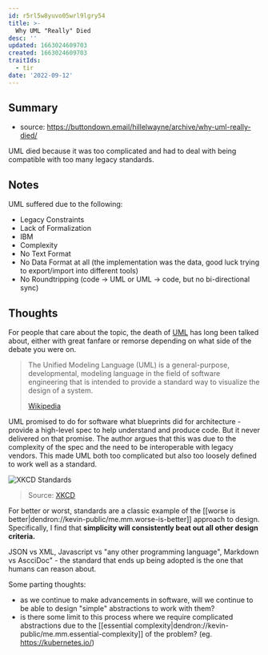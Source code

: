 ```yaml
---
id: r5rl5w8yuvo05wrl9lgry54
title: >-
  Why UML "Really" Died
desc: ''
updated: 1663024609703
created: 1663024609703
traitIds:
  - tir
date: '2022-09-12'
---
```


## Summary
- source: https://buttondown.email/hillelwayne/archive/why-uml-really-died/

UML died because it was too complicated and had to deal with being compatible with too many legacy standards.

## Notes
UML suffered due to the following:

- Legacy Constraints
- Lack of Formalization
- IBM
- Complexity
- No Text Format
- No Data Format at all (the implementation was the data, good luck trying to export/import into different tools)
- No Roundtripping (code -> UML or UML -> code, but no bi-directional sync)

## Thoughts

For people that care about the topic, the death of [UML](https://en.wikipedia.org/wiki/Unified_Modeling_Language) has long been talked about, either with great fanfare or remorse depending on what side of the debate you were on.

> The Unified Modeling Language (UML) is a general-purpose, developmental, modeling language in the field of software engineering that is intended to provide a standard way to visualize the design of a system.
> 
> [Wikipedia](https://en.wikipedia.org/wiki/Unified_Modeling_Language)

UML promised to do for software what blueprints did for architecture - provide a high-level spec to help understand and produce code. But it never delivered on that promise. The author argues that this was due to the complexity of the spec and the need to be interoperable with legacy vendors. This made UML both too complicated but also too loosely defined to work well as a standard. 

![XKCD Standards](https://imgs.xkcd.com/comics/standards.png) 
> Source: [XKCD](https://m.xkcd.com/927/)

For better or worst, standards are a classic example of the [[worse is better|dendron://kevin-public/me.mm.worse-is-better]] approach to design. Specifically, I find that **simplicity will consistently beat out all other design criteria.**

JSON vs XML, Javascript vs "any other programming language", Markdown vs AscciDoc" - the standard that ends up being adopted is the one that humans can reason about. 

Some parting thoughts:
- as we continue to make advancements in software, will we continue to be able to design "simple" abstractions to work with them? 
- is there some limit to this process where we require complicated abstractions due to the [[essential complexity|dendron://kevin-public/me.mm.essential-complexity]] of the problem? (eg. https://kubernetes.io/)